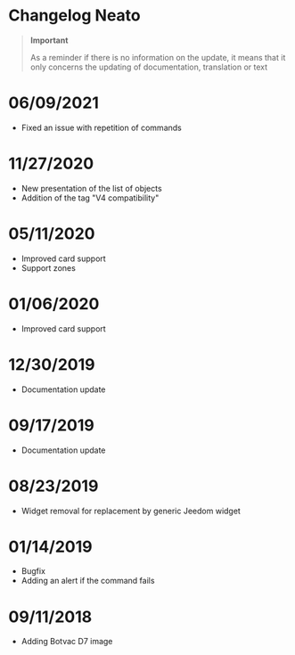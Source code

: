 # Changelog Neato

>**Important**
>
>As a reminder if there is no information on the update, it means that it only concerns the updating of documentation, translation or text

# 06/09/2021

- Fixed an issue with repetition of commands

# 11/27/2020

- New presentation of the list of objects
- Addition of the tag "V4 compatibility"

# 05/11/2020

- Improved card support
- Support zones

# 01/06/2020

- Improved card support

# 12/30/2019

- Documentation update

# 09/17/2019

- Documentation update

# 08/23/2019

- Widget removal for replacement by generic Jeedom widget

# 01/14/2019

- Bugfix
- Adding an alert if the command fails

# 09/11/2018

- Adding Botvac D7 image
